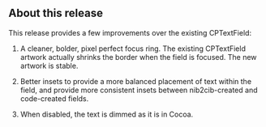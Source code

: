 ## About this release

This release provides a few improvements over the existing CPTextField:

1. A cleaner, bolder, pixel perfect focus ring. The existing CPTextField artwork actually shrinks the border when the field is focused. The new artwork is stable.

2. Better insets to provide a more balanced placement of text within the field, and provide more consistent insets between nib2cib-created and code-created fields.

3. When disabled, the text is dimmed as it is in Cocoa.
